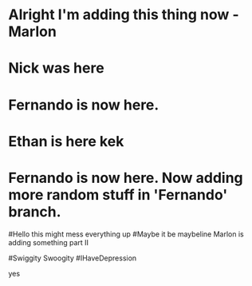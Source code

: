 # Alright I'm adding this thing now -Marlon
# Nick was here
# Fernando is now here.
# Ethan is here kek
# Fernando is now here. Now adding more random stuff in 'Fernando' branch.
#Hello this might mess everything up
#Maybe it be maybeline
Marlon is adding something part II

#Swiggity Swoogity
#IHaveDepression

yes

